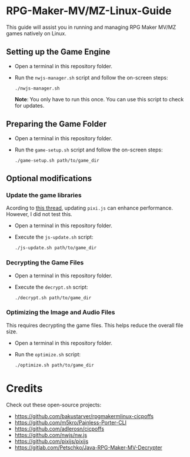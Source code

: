 # RPG-Maker-MV/MZ-Linux-Guide
This guide will assist you in running and managing RPG Maker MV/MZ games natively on Linux.

## Setting up the Game Engine
- Open a terminal in this repository folder.

- Run the `nwjs-manager.sh` script and follow the on-screen steps:
    ```
    ./nwjs-manager.sh
    ```
    **Note**: You only have to run this once. You can use this script to check for updates.

## Preparing the Game Folder
- Open a terminal in this repository folder.

- Run the `game-setup.sh` script and follow the on-screen steps:
    ```
    ./game-setup.sh path/to/game_dir
    ```

## Optional modifications

### Update the game libraries
Acording to [this thread](https://forums.rpgmakerweb.com/index.php?threads/123317), updating `pixi.js` can enhance performance. However, I did not test this.

- Open a terminal in this repository folder.

- Execute the `js-update.sh` script:
    ```
    ./js-update.sh path/to/game_dir
    ```

### Decrypting the Game Files
- Open a terminal in this repository folder.

- Execute the `decrypt.sh` script:
    ```
    ./decrypt.sh path/to/game_dir
    ```

### Optimizing the Image and Audio Files
This requires decrypting the game files. This helps reduce the overall file size.
- Open a terminal in this repository folder.

- Run the `optimize.sh` script:
    ```
    ./optimize.sh path/to/game_dir
    ```

# Credits
Check out these open-source projects:
- https://github.com/bakustarver/rpgmakermlinux-cicpoffs
- https://github.com/m5kro/Painless-Porter-CLI
- https://github.com/adlerosn/cicpoffs
- https://github.com/nwjs/nw.js
- https://github.com/pixijs/pixijs
- https://gitlab.com/Petschko/Java-RPG-Maker-MV-Decrypter
